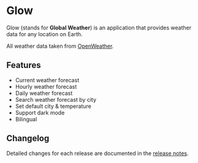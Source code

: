 # Glow
Glow (stands for **Global Weather**) is an application that provides weather data for any location on Earth.

All weather data taken from <a href="https://openweathermap.org/" target="_blank">OpenWeather</a>.

## Features

- Current weather forecast
- Hourly weather forecast
- Daily weather forecast
- Search weather forecast by city
- Set default city & temperature
- Support dark mode
- Bilingual

## Changelog

Detailed changes for each release are documented in the [release notes](https://github.com/ar-rohman/glow/releases).
